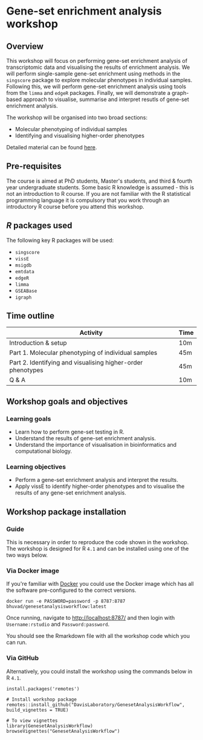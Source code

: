 # Gene-set enrichment analysis workshop

## Overview

This workshop will focus on performing gene-set enrichment analysis of transcriptomic data and visualising the results of enrichment analysis. We will perform single-sample gene-set enrichment using methods in the `singscore` package to explore molecular phenotypes in individual samples. Following this, we will perform gene-set enrichment analysis using tools from the `limma` and `edgeR` packages. Finally, we will demonstrate a graph-based approach to visualise, summarise and interpret resutls of gene-set enrichment analysis.

The workshop will be organised into two broad sections:
* Molecular phenotyping of individual samples
* Identifying and visualising higher-order phenotypes

Detailed material can be found [here](https://davislaboratory.github.io/GenesetAnalysisWorkflow/articles/workflow_singscore_vissE.html).

## Pre-requisites 

The course is aimed at PhD students, Master's students, and third & fourth year undergraduate students. 
Some basic R knowledge is assumed - this is not an introduction to R course. 
If you are not familiar with the R statistical programming language it is compulsory that you work through an introductory R course before you attend this workshop.

## _R_ packages used

The following key R packages will be used: 

* `singscore`
* `vissE`
* `msigdb`
* `emtdata`
* `edgeR`
* `limma`
* `GSEABase`
* `igraph`

## Time outline

| Activity                                                        | Time |
|-----------------------------------------------------------------|------|
| Introduction & setup                                            | 10m  |
| Part 1. Molecular phenotyping of individual samples             | 45m  |
| Part 2. Identifying and visualising higher-order phenotypes     | 45m  |
| Q & A                                                           | 10m  |


## Workshop goals and objectives

### Learning goals

 - Learn how to perform gene-set testing in R.
 - Understand the results of gene-set enrichment analysis.
 - Understand the importance of visualisation in bioinformatics and computational biology.

### Learning objectives

 - Perform a gene-set enrichment analysis and interpret the results.
 - Apply vissE to identify higher-order phenotypes and to visualise the results of any gene-set enrichment analysis.

## Workshop package installation 

### Guide

This is necessary in order to reproduce the code shown in the workshop. 
The workshop is designed for R `4.1` and can be installed using one of the two ways below.

### Via Docker image

If you're familiar with [Docker](https://docs.docker.com/get-docker/) you could use the Docker image which has all the software pre-configured to the correct versions.

```
docker run -e PASSWORD=password -p 8787:8787 bhuvad/genesetanalysisworkflow:latest
```

Once running, navigate to <http://localhost:8787/> and then login with
`Username:rstudio` and `Password:password`.

You should see the Rmarkdown file with all the workshop code which you can run.

### Via GitHub

Alternatively, you could install the workshop using the commands below in R `4.1`.

```
install.packages('remotes')

# Install workshop package
remotes::install_github("DavisLaboratory/GenesetAnalysisWorkflow", build_vignettes = TRUE)

# To view vignettes
library(GenesetAnalysisWorkflow)
browseVignettes("GenesetAnalysisWorkflow")
```
